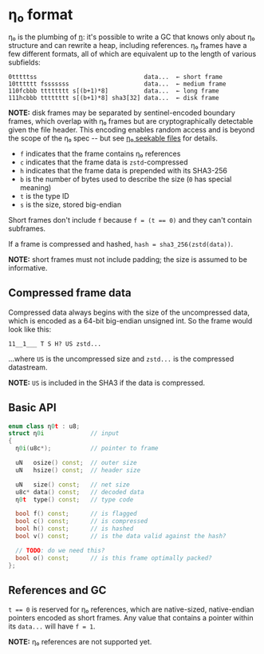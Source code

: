# η₀ format
η₀ is the plumbing of [η](eta.md): it's possible to write a GC that knows only about η₀ structure and can rewrite a heap, including references. η₀ frames have a few different formats, all of which are equivalent up to the length of various subfields:

```
0tttttss                              data...  ← short frame
10tttttt fsssssss                     data...  ← medium frame
110fcbbb tttttttt s[(b+1)*8]          data...  ← long frame
111hcbbb tttttttt s[(b+1)*8] sha3[32] data...  ← disk frame
```

**NOTE:** disk frames may be separated by sentinel-encoded boundary frames, which overlap with η₀ frames but are cryptographically detectable given the file header. This encoding enables random access and is beyond the scope of the η₀ spec -- but see [η₀ seekable files](eta0-seekable.md) for details.

+ `f` indicates that the frame contains η₀ references
+ `c` indicates that the frame data is `zstd`-compressed
+ `h` indicates that the frame data is prepended with its SHA3-256
+ `b` is the number of bytes used to describe the size (`0` has special meaning)
+ `t` is the type ID
+ `s` is the size, stored big-endian

Short frames don't include `f` because `f = (t == 0)` and they can't contain subframes.

If a frame is compressed and hashed, `hash = sha3_256(zstd(data))`.

**NOTE:** short frames must not include padding; the size is assumed to be informative.


## Compressed frame data
Compressed data always begins with the size of the uncompressed data, which is encoded as a 64-bit big-endian unsigned int. So the frame would look like this:

```
11__1___ T S H? US zstd...
```

...where `US` is the uncompressed size and `zstd...` is the compressed datastream.

**NOTE:** `US` is included in the SHA3 if the data is compressed.


## Basic API
```cpp
enum class η0t : u8;
struct η0i             // input
{
  η0i(u8c*);           // pointer to frame

  uN   osize() const;  // outer size
  uN   hsize() const;  // header size

  uN   size() const;   // net size
  u8c* data() const;   // decoded data
  η0t  type() const;   // type code

  bool f() const;      // is flagged
  bool c() const;      // is compressed
  bool h() const;      // is hashed
  bool v() const;      // is the data valid against the hash?

  // TODO: do we need this?
  bool o() const;      // is this frame optimally packed?
};
```


## References and GC
`t == 0` is reserved for η₀ references, which are native-sized, native-endian pointers encoded as short frames. Any value that contains a pointer within its `data...` will have `f = 1`.

**NOTE:** η₀ references are not supported yet.
